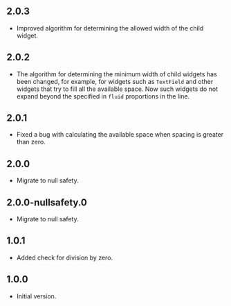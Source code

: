 ## 2.0.3

* Improved algorithm for determining the allowed width of the child widget.

## 2.0.2

* The algorithm for determining the minimum width of child widgets has been changed, for example, for widgets such as `TextField` and other widgets that try to fill all the available space. Now such widgets do not expand beyond the specified in `fluid` proportions in the line.

## 2.0.1

* Fixed a bug with calculating the available space when spacing is greater than zero.

## 2.0.0

* Migrate to null safety.

## 2.0.0-nullsafety.0

* Migrate to null safety.

## 1.0.1

* Added check for division by zero.

## 1.0.0

* Initial version.
